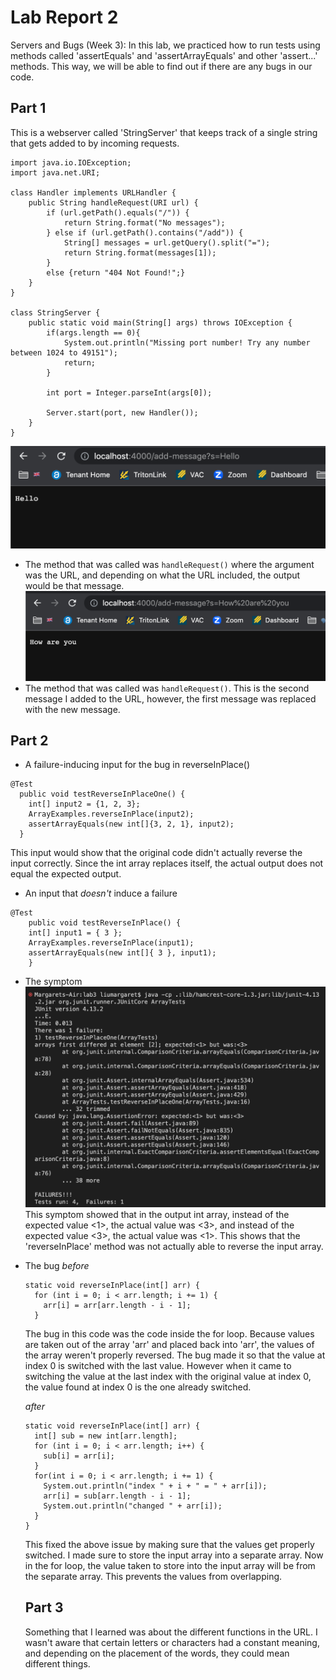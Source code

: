 # Lab Report 2
Servers and Bugs (Week 3): In this lab, we practiced how to run tests using methods called 'assertEquals' and 'assertArrayEquals' and other 'assert...' methods. This way, we will be able to find out if there are any bugs in our code.

## Part 1
This is a webserver called 'StringServer' that keeps track of a single string that gets added to by incoming requests.
```
import java.io.IOException;
import java.net.URI;

class Handler implements URLHandler {
    public String handleRequest(URI url) {
        if (url.getPath().equals("/")) {
            return String.format("No messages");
        } else if (url.getPath().contains("/add")) {
            String[] messages = url.getQuery().split("=");
            return String.format(messages[1]);
        }
        else {return "404 Not Found!";}
    }
}

class StringServer {
    public static void main(String[] args) throws IOException {
        if(args.length == 0){
            System.out.println("Missing port number! Try any number between 1024 to 49151");
            return;
        }

        int port = Integer.parseInt(args[0]);

        Server.start(port, new Handler());
    }
}
```
![Image](Hello.png)
* The method that was called was `handleRequest()` where the argument was the URL, and depending on what the URL included, the output would be that message.
![Image](HowAreYou.png)
* The method that was called was `handleRequest()`. This is the second message I added to the URL, however, the first message was replaced with the new message.

## Part 2
* A failure-inducing input for the bug in reverseInPlace()
```
@Test
  public void testReverseInPlaceOne() {
    int[] input2 = {1, 2, 3};
    ArrayExamples.reverseInPlace(input2);
    assertArrayEquals(new int[]{3, 2, 1}, input2);
  }
```
This input would show that the original code didn't actually reverse the input correctly. Since the int array replaces itself, the actual output does not equal the expected output.

* An input that *doesn't* induce a failure
```
@Test 
	public void testReverseInPlace() {
    int[] input1 = { 3 };
    ArrayExamples.reverseInPlace(input1);
    assertArrayEquals(new int[]{ 3 }, input1);
	}
```

* The symptom
![Image](Symptom.png)
This symptom showed that in the output int array, instead of the expected value <1>, the actual value was <3>, and instead of the expected value <3>, the actual value was <1>. This shows that the 'reverseInPlace' method was not actually able to reverse the input array.

* The bug
  *before*
  ```
  static void reverseInPlace(int[] arr) {
    for (int i = 0; i < arr.length; i += 1) {
      arr[i] = arr[arr.length - i - 1];
    }
  ```
  The bug in this code was the code inside the for loop. Because values are taken out of the array 'arr' and placed back into 'arr', the values of the array weren't properly reversed. The bug made it so that the value at index 0 is switched with the last value. However when it came to switching the value at the last index with the original value at index 0, the value found at index 0 is the one already switched.
  
  *after*
  ```
  static void reverseInPlace(int[] arr) {  
    int[] sub = new int[arr.length];
    for (int i = 0; i < arr.length; i++) {
      sub[i] = arr[i];
    }
    for(int i = 0; i < arr.length; i += 1) {
      System.out.println("index " + i + " = " + arr[i]);
      arr[i] = sub[arr.length - i - 1];
      System.out.println("changed " + arr[i]);
    }
  }
  ```
  This fixed the above issue by making sure that the values get properly switched. I made sure to store the input array into a separate array. Now in the for loop, the value taken to store into the input array will be from the separate array. This prevents the values from overlapping.
  
  ## Part 3
  Something that I learned was about the different functions in the URL. I wasn't aware that certain letters or characters had a constant meaning, and depending on the placement of the words, they could mean different things. 

